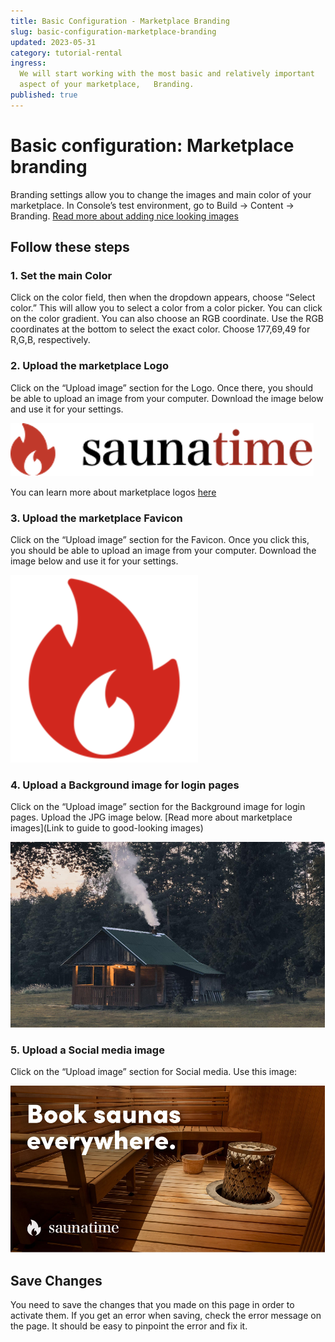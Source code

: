 ```yaml
---
title: Basic Configuration - Marketplace Branding
slug: basic-configuration-marketplace-branding
updated: 2023-05-31
category: tutorial-rental
ingress:
  We will start working with the most basic and relatively important
  aspect of your marketplace,   Branding.
published: true
---
```


# Basic configuration: Marketplace branding

Branding settings allow you to change the images and main color of your
marketplace. In Console’s test environment, go to Build → Content →
Branding. [Read more about adding nice looking images]((https://www.sharetribe.com/docs/operator-guides/how-to-add-good-looking-logos-and-images))

## Follow these steps

### 1. Set the main Color

Click on the color field, then when the dropdown appears, choose “Select
color.” This will allow you to select a color from a color picker. You
can click on the color gradient. You can also choose an RGB coordinate.
Use the RGB coordinates at the bottom to select the exact color. Choose
177,69,49 for R,G,B, respectively.

### 2. Upload the marketplace Logo

Click on the “Upload image” section for the Logo. Once there, you should
be able to upload an image from your computer. Download the image below
and use it for your settings.

![logo image](./saunatime.png)

You can learn more about marketplace logos [here](https://www.sharetribe.com/docs/operator-guides/how-to-add-good-looking-logos-and-images)

### 3. Upload the marketplace Favicon

Click on the “Upload image” section for the Favicon. Once you click
this, you should be able to upload an image from your computer. Download
the image below and use it for your settings.

![favicon](./favicon.png)

### 4. Upload a Background image for login pages

Click on the “Upload image” section for the Background image for login
pages. Upload the JPG image below. [Read more about marketplace
images](Link to guide to good-looking images)

![background image](./backgroundimage.png)

### 5. Upload a Social media image

Click on the “Upload image” section for Social media. Use this image:

![social media image](./socialmediaimage.png)

## Save Changes

You need to save the changes that you made on this page in order to
activate them. If you get an error when saving, check the error message
on the page. It should be easy to pinpoint the error and fix it.
